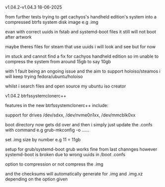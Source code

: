 
v1.04.2-v1.04.3 18-06-2025 

from further tests trying to get cachyos's handheld edition's system into a compressed btrfs system disk image e.g .img

evan with correct uuids in fstab and systemd-boot files it still will not boot after artwork

maybe theres files for steam that use uuids i will look and see but for now 

im stuck and cannot find a fix for cachyos handheld edition so im unable to compress the system from around 15gb to say 10gb

with 1 fault being an ongoing issue and the aim to support holoiso/steamos i will keep trying fedora/ubuntu/holoiso

whilst i search files and open source my ubuntu iso creator


v1.04.2 btrfssystemclonerc++

features in the new btrfssystemclonerc++ include:

support for drives  /dev/sdxx, /dev/nvme0n1xx, /dev/mmcblk0xx

boot directory now gets dd over and then i simply just update the .confs with command e.g grub-mkconfig -o ......

set .img size by number e.g 11 = 11gb

setup for grub/systemd-boot grub works fine from last channges however systemd-boot is broken due to wrong uuids in /boot .confs

option to compression or not compress the .img

and the checksums will automatically generate for .img and .img.xz depending on the option given
